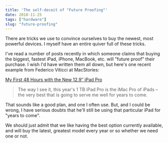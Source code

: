 ```yaml
---
title: 'The self-deceit of "Future Proofing"'
date: 2018-11-25
tags: ["hardware"]
slug: "future-proofing"
---
```


There are tricks we use to convince ourselves to buy the newest, most powerful devices. I myself have an entire quiver full of these tricks.

I've read a number of posts recently in which someone claims that buying the biggest, fastest iPad, iPhone, MacBook, etc. will "future proof" their purchase. I wish I'd have written them all down, but here's one recent example from Federico Viticci at MacStories:

[My First 48 Hours with the New 12.9″ iPad Pro][macstories]

> The way I see it, this year's 1 TB iPad Pro is the iMac Pro of iPads – the very best that is going to serve me well for years to come.

That sounds like a good plan, and one I often use. But, and I could be wrong, I have serious doubts that he'll still be using that particular iPad for "years to come".

We should just admit that we like having the best option currently available, and will buy the latest, greatest model every year or so whether we need one or not.

[macstories]: https://www.macstories.net/stories/ipad-diaries-my-first-48-hours-with-the-new-12-9-ipad-pro/
